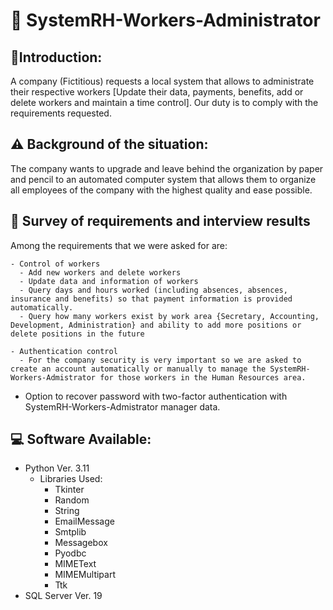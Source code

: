 # 💼 SystemRH-Workers-Administrator
## 💬Introduction:
A company (Fictitious) requests a local system that allows to administrate their respective workers [Update their data, payments, benefits, add or delete workers and maintain a time control]. Our duty is to comply with the requirements requested.
## ⚠️ Background of the situation:
The company wants to upgrade and leave behind the organization by paper and pencil to an automated computer system that allows them to organize all employees of the company with the highest quality and ease possible.
## 📝 Survey of requirements and interview results
Among the requirements that we were asked for are:
```
- Control of workers
  - Add new workers and delete workers
  - Update data and information of workers
  - Query days and hours worked (including absences, absences, insurance and benefits) so that payment information is provided automatically. 
  - Query how many workers exist by work area {Secretary, Accounting, Development, Administration} and ability to add more positions or delete positions in the future
```
```
- Authentication control
  - For the company security is very important so we are asked to create an account automatically or manually to manage the SystemRH-Workers-Admistrator for those workers in the Human Resources area.
```
  - Option to recover password with two-factor authentication with SystemRH-Workers-Admistrator manager data.
## 💻 Software Available:
- Python Ver. 3.11
  - Libraries Used:
    - Tkinter
    - Random
    - String
    - EmailMessage
    - Smtplib
    - Messagebox
    - Pyodbc
    - MIMEText
    - MIMEMultipart
    - Ttk
- SQL Server Ver. 19
